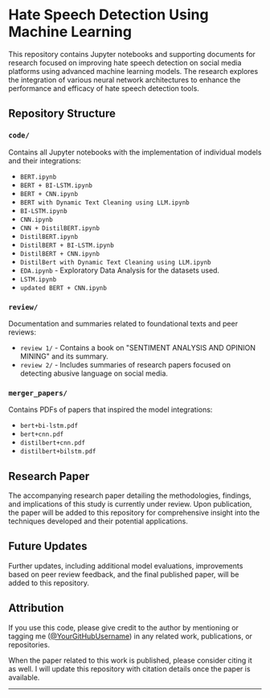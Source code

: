 
# Hate Speech Detection Using Machine Learning

This repository contains Jupyter notebooks and supporting documents for research focused on improving hate speech detection on social media platforms using advanced machine learning models. The research explores the integration of various neural network architectures to enhance the performance and efficacy of hate speech detection tools.

## Repository Structure

### `code/`
Contains all Jupyter notebooks with the implementation of individual models and their integrations:
- `BERT.ipynb`
- `BERT + BI-LSTM.ipynb`
- `BERT + CNN.ipynb`
- `BERT with Dynamic Text Cleaning using LLM.ipynb`
- `BI-LSTM.ipynb`
- `CNN.ipynb`
- `CNN + DistilBERT.ipynb`
- `DistilBERT.ipynb`
- `DistilBERT + BI-LSTM.ipynb`
- `DistilBERT + CNN.ipynb`
- `DistilBert with Dynamic Text Cleaning using LLM.ipynb`
- `EDA.ipynb` - Exploratory Data Analysis for the datasets used.
- `LSTM.ipynb`
- `updated BERT + CNN.ipynb`

### `review/`
Documentation and summaries related to foundational texts and peer reviews:
- `review 1/` - Contains a book on "SENTIMENT ANALYSIS AND OPINION MINING" and its summary.
- `review 2/` - Includes summaries of research papers focused on detecting abusive language on social media.

### `merger_papers/`
Contains PDFs of papers that inspired the model integrations:
- `bert+bi-lstm.pdf`
- `bert+cnn.pdf`
- `distilbert+cnn.pdf`
- `distilbert+bilstm.pdf`

## Research Paper
The accompanying research paper detailing the methodologies, findings, and implications of this study is currently under review. Upon publication, the paper will be added to this repository for comprehensive insight into the techniques developed and their potential applications.

## Future Updates
Further updates, including additional model evaluations, improvements based on peer review feedback, and the final published paper, will be added to this repository.

## Attribution

If you use this code, please give credit to the author by mentioning or tagging me ([@YourGitHubUsername](https://github.com/YourGitHubUsername)) in any related work, publications, or repositories.

When the paper related to this work is published, please consider citing it as well. I will update this repository with citation details once the paper is available.


---
